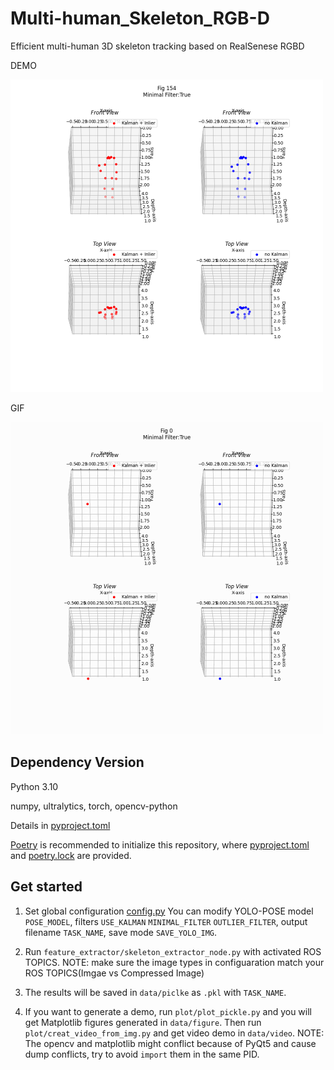 # Multi-human_Skeleton_RGB-D
Efficient multi-human 3D skeleton tracking based on RealSenese RGBD

DEMO

<img src="/doc/test_Outliers_True_fig154.png" width="500"/>

GIF

<img src="/doc/test_Outliers_True_ani.gif" width="500"/>

<!-- ![image](/doc/test_Outliers_True_fig154.png =250x) -->

<!-- ![image](/doc/test_Outliers_True_ani.gif) -->


## Dependency Version

Python 3.10

numpy, ultralytics, torch, opencv-python

Details in [pyproject.toml](/pyproject.toml)

[Poetry](https://python-poetry.org/) is recommended to initialize this repository, where [pyproject.toml](/pyproject.toml) and [poetry.lock](/poetry.lock) are provided.

## Get started
1. Set global configuration [config.py](/feature_extractor/config.py)
You can modify YOLO-POSE model `POSE_MODEL`, filters `USE_KALMAN` `MINIMAL_FILTER` `OUTLIER_FILTER`, output filename `TASK_NAME`, save mode `SAVE_YOLO_IMG`.

2. Run `feature_extractor/skeleton_extractor_node.py` with activated ROS TOPICS. NOTE: make sure the image types in configuaration match your ROS TOPICS(Imgae vs Compressed Image)

3. The results will be saved in `data/piclke` as `.pkl` with `TASK_NAME`.

4. If you want to generate a demo, run `plot/plot_pickle.py` and you will get Matplotlib figures generated in `data/figure`. Then run `plot/creat_video_from_img.py` and get video demo in `data/video`. NOTE: The opencv and matplotlib might conflict because of PyQt5 and cause dump conflicts, try to avoid `import` them in the same PID.